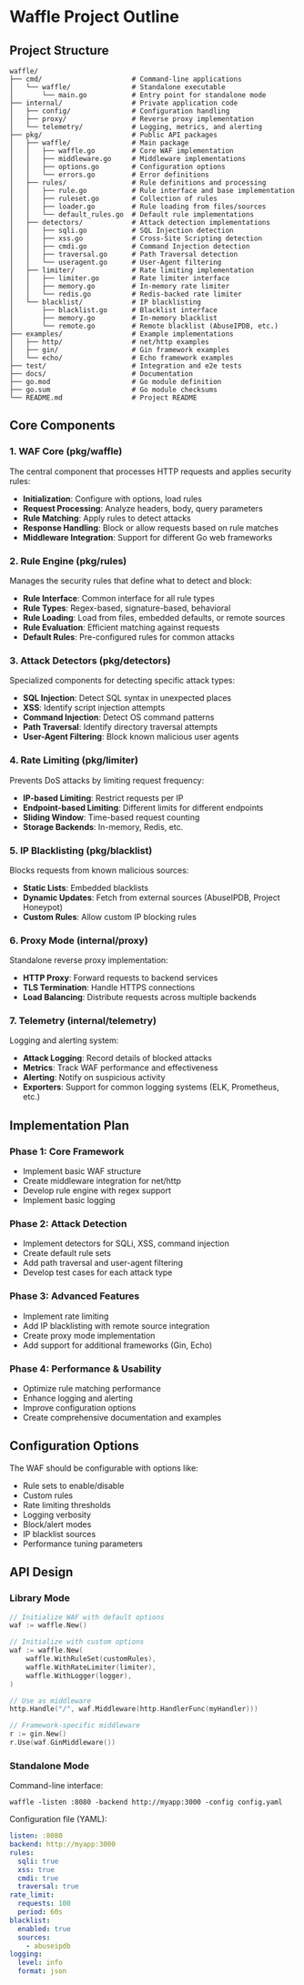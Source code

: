 # Waffle Project Outline

## Project Structure

```
waffle/
├── cmd/                      # Command-line applications
│   └── waffle/               # Standalone executable
│       └── main.go           # Entry point for standalone mode
├── internal/                 # Private application code
│   ├── config/               # Configuration handling
│   ├── proxy/                # Reverse proxy implementation
│   └── telemetry/            # Logging, metrics, and alerting
├── pkg/                      # Public API packages
│   ├── waffle/               # Main package
│   │   ├── waffle.go         # Core WAF implementation
│   │   ├── middleware.go     # Middleware implementations
│   │   ├── options.go        # Configuration options
│   │   └── errors.go         # Error definitions
│   ├── rules/                # Rule definitions and processing
│   │   ├── rule.go           # Rule interface and base implementation
│   │   ├── ruleset.go        # Collection of rules
│   │   ├── loader.go         # Rule loading from files/sources
│   │   └── default_rules.go  # Default rule implementations
│   ├── detectors/            # Attack detection implementations
│   │   ├── sqli.go           # SQL Injection detection
│   │   ├── xss.go            # Cross-Site Scripting detection
│   │   ├── cmdi.go           # Command Injection detection
│   │   ├── traversal.go      # Path Traversal detection
│   │   └── useragent.go      # User-Agent filtering
│   ├── limiter/              # Rate limiting implementation
│   │   ├── limiter.go        # Rate limiter interface
│   │   ├── memory.go         # In-memory rate limiter
│   │   └── redis.go          # Redis-backed rate limiter
│   └── blacklist/            # IP blacklisting
│       ├── blacklist.go      # Blacklist interface
│       ├── memory.go         # In-memory blacklist
│       └── remote.go         # Remote blacklist (AbuseIPDB, etc.)
├── examples/                 # Example implementations
│   ├── http/                 # net/http examples
│   ├── gin/                  # Gin framework examples
│   └── echo/                 # Echo framework examples
├── test/                     # Integration and e2e tests
├── docs/                     # Documentation
├── go.mod                    # Go module definition
├── go.sum                    # Go module checksums
└── README.md                 # Project README
```

## Core Components

### 1. WAF Core (pkg/waffle)

The central component that processes HTTP requests and applies security rules:

- **Initialization**: Configure with options, load rules
- **Request Processing**: Analyze headers, body, query parameters
- **Rule Matching**: Apply rules to detect attacks
- **Response Handling**: Block or allow requests based on rule matches
- **Middleware Integration**: Support for different Go web frameworks

### 2. Rule Engine (pkg/rules)

Manages the security rules that define what to detect and block:

- **Rule Interface**: Common interface for all rule types
- **Rule Types**: Regex-based, signature-based, behavioral
- **Rule Loading**: Load from files, embedded defaults, or remote sources
- **Rule Evaluation**: Efficient matching against requests
- **Default Rules**: Pre-configured rules for common attacks

### 3. Attack Detectors (pkg/detectors)

Specialized components for detecting specific attack types:

- **SQL Injection**: Detect SQL syntax in unexpected places
- **XSS**: Identify script injection attempts
- **Command Injection**: Detect OS command patterns
- **Path Traversal**: Identify directory traversal attempts
- **User-Agent Filtering**: Block known malicious user agents

### 4. Rate Limiting (pkg/limiter)

Prevents DoS attacks by limiting request frequency:

- **IP-based Limiting**: Restrict requests per IP
- **Endpoint-based Limiting**: Different limits for different endpoints
- **Sliding Window**: Time-based request counting
- **Storage Backends**: In-memory, Redis, etc.

### 5. IP Blacklisting (pkg/blacklist)

Blocks requests from known malicious sources:

- **Static Lists**: Embedded blacklists
- **Dynamic Updates**: Fetch from external sources (AbuseIPDB, Project Honeypot)
- **Custom Rules**: Allow custom IP blocking rules

### 6. Proxy Mode (internal/proxy)

Standalone reverse proxy implementation:

- **HTTP Proxy**: Forward requests to backend services
- **TLS Termination**: Handle HTTPS connections
- **Load Balancing**: Distribute requests across multiple backends

### 7. Telemetry (internal/telemetry)

Logging and alerting system:

- **Attack Logging**: Record details of blocked attacks
- **Metrics**: Track WAF performance and effectiveness
- **Alerting**: Notify on suspicious activity
- **Exporters**: Support for common logging systems (ELK, Prometheus, etc.)

## Implementation Plan

### Phase 1: Core Framework
- Implement basic WAF structure
- Create middleware integration for net/http
- Develop rule engine with regex support
- Implement basic logging

### Phase 2: Attack Detection
- Implement detectors for SQLi, XSS, command injection
- Create default rule sets
- Add path traversal and user-agent filtering
- Develop test cases for each attack type

### Phase 3: Advanced Features
- Implement rate limiting
- Add IP blacklisting with remote source integration
- Create proxy mode implementation
- Add support for additional frameworks (Gin, Echo)

### Phase 4: Performance & Usability
- Optimize rule matching performance
- Enhance logging and alerting
- Improve configuration options
- Create comprehensive documentation and examples

## Configuration Options

The WAF should be configurable with options like:

- Rule sets to enable/disable
- Custom rules
- Rate limiting thresholds
- Logging verbosity
- Block/alert modes
- IP blacklist sources
- Performance tuning parameters

## API Design

### Library Mode

```go
// Initialize WAF with default options
waf := waffle.New()

// Initialize with custom options
waf := waffle.New(
    waffle.WithRuleSet(customRules),
    waffle.WithRateLimiter(limiter),
    waffle.WithLogger(logger),
)

// Use as middleware
http.Handle("/", waf.Middleware(http.HandlerFunc(myHandler)))

// Framework-specific middleware
r := gin.New()
r.Use(waf.GinMiddleware())
```

### Standalone Mode

Command-line interface:

```
waffle -listen :8080 -backend http://myapp:3000 -config config.yaml
```

Configuration file (YAML):

```yaml
listen: :8080
backend: http://myapp:3000
rules:
  sqli: true
  xss: true
  cmdi: true
  traversal: true
rate_limit:
  requests: 100
  period: 60s
blacklist:
  enabled: true
  sources:
    - abuseipdb
logging:
  level: info
  format: json
``` 